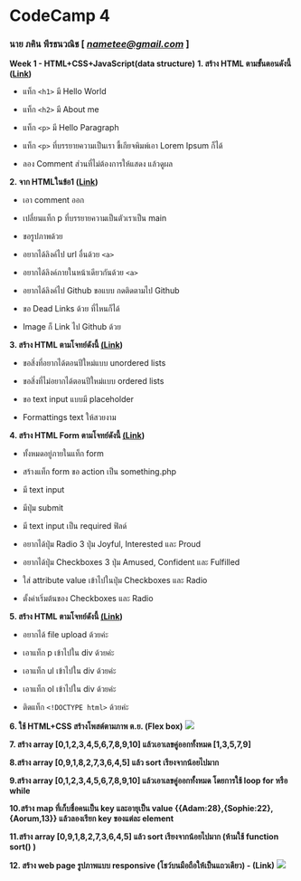 # CodeCamp 4

### นาย ภคิน พีรธนวณิช  [ *nametee@gmail.com* ]

**Week 1 - HTML+CSS+JavaScript(data structure)** 
**1.  สร้าง HTML ตามขั้นตอนดังนี้ ([Link](https://docs.google.com/presentation/d/15itXNyf0WZzVfch8-nvnNMjdFSqx0kcoZXYEUP1J3VM/edit#slide=id.g640c0252c5_0_12))**
-  แท็ก `<h1>` มี Hello World
    
-  แท็ก `<h2>` มี About me
    
-  แท็ก `<p>` มี Hello Paragraph
    
-  แท็ก `<p>` ที่บรรยายความเป็นเรา ขี้เกียจพิมพ์เอา Lorem Ipsum ก็ได้
    
-  ลอง Comment ส่วนที่ไม่ต้องการให้แสดง แล้วดูผล

**2.  จาก HTMLในข้อ1 ([Link](https://docs.google.com/presentation/d/15itXNyf0WZzVfch8-nvnNMjdFSqx0kcoZXYEUP1J3VM/edit#slide=id.g640c0252c5_0_59))**
-  เอา comment ออก
    
-  เปลี่ยนแท็ก p ที่บรรยายความเป็นตัวเราเป็น main
    
-  ขอรูปภาพด้วย
    
-  อยากได้ลิงค์ไป url อื่นด้วย `<a>`
    
-  อยากได้ลิงค์ภายในหน้าเดียวกันด้วย `<a>`
    
-  อยากได้ลิงค์ไป Github ขอแบบ กดติดตามไป Github
    
-  ขอ Dead Links ด้วย ที่ไหนก็ได้
    
-  Image ก็ Link ไป Github ด้วย

**3.  สร้าง HTML ตามโจทย์ดังนี้ [(Link](https://docs.google.com/presentation/d/15itXNyf0WZzVfch8-nvnNMjdFSqx0kcoZXYEUP1J3VM/edit#slide=id.g640c0252c5_4_10))**
-  ขอสิ่งที่อยากได้ตอนปีใหม่แบบ unordered lists
    
-  ขอสิ่งที่ไม่อยากได้ตอนปีใหม่แบบ ordered lists
    
-  ขอ text input แบบมี placeholder
    
-  Formattings text ให้สวยงาม

**4.  สร้าง HTML Form ตามโจทย์ดังนี้ [(Link](https://docs.google.com/presentation/d/15itXNyf0WZzVfch8-nvnNMjdFSqx0kcoZXYEUP1J3VM/edit#slide=id.g640c0252c5_4_20))**
-  ทั้งหมดอยู่ภายในแท็ก form
    
-  สร้างแท็ก form ขอ action เป็น something.php
    
-  มี text input
    
-  มีปุ่ม submit
    
-  มี text input เป็น required ฟิลด์
    
-  อยากได้ปุ่ม Radio 3 ปุ่ม Joyful, Interested และ Proud
    
-  อยากได้ปุ่ม Checkboxes 3 ปุ่ม Amused, Confident และ Fulfilled
    
-  ใส่ attribute value เข้าไปในปุ่ม Checkboxes และ Radio
    
-  ตั้งค่าเริ่มต้นของ Checkboxes และ Radio

**5.  สร้าง HTML ตามโจทย์ดังนี้ [(Link](https://docs.google.com/presentation/d/15itXNyf0WZzVfch8-nvnNMjdFSqx0kcoZXYEUP1J3VM/edit#slide=id.g640c0252c5_4_41))**
-  อยากได้ file upload ด้วยค่ะ
    
-  เอาแท็ก p เข้าไปใน div ด้วยค่ะ
    
-  เอาแท็ก ul เข้าไปใน div ด้วยค่ะ
    
-  เอาแท็ก ol เข้าไปใน div ด้วยค่ะ
    
-  ติดแท็ก `<!DOCTYPE html>` ด้วยค่ะ

**6.  ใช้ HTML+CSS สร้างโพสต์ตามภาพ ต.ย. (Flex box)**
![](https://lh6.googleusercontent.com/Vttzye-Mn_qWCl2P_POL1SqpRWl9Pgxmjxpr3TiRIdoJJyE21Vm16BSDZuypo2XyfqvULjdpe_RDMdgntgsZwhGsEtyaEsirs-pN_qPbEoi1BncEfyG4daS8azljMgO33b_SRH_Y)

**7.  สร้าง array [0,1,2,3,4,5,6,7,8,9,10] แล้วเอาเลขคู่ออกทั้งหมด [1,3,5,7,9]**

**8.สร้าง array [0,9,1,8,2,7,3,6,4,5] แล้ว sort เรียงจากน้อยไปมาก**

**9.สร้าง array [0,1,2,3,4,5,6,7,8,9,10] แล้วเอาเลขคู่ออกทั้งหมด โดยการใช้ loop for  หรือ while**

**10.สร้าง map ที่เก็บชื่อคนเป็น key และอายุเป็น value {{Adam:28},{Sophie:22},{Aorum,13}} แล้วลองเรียก key ของแต่ละ element**

**11.สร้าง array [0,9,1,8,2,7,3,6,4,5] แล้ว sort เรียงจากน้อยไปมาก (ห้ามใช้ function sort() )**

**12.  สร้าง web page รูปภาพแบบ responsive (โชว์บนมือถือให้เป็นแถวเดียว) - (Link)**
![](https://lh3.googleusercontent.com/hMezd_IXjH8svn53u1mMfBbxORTiQiy7Nn8kBtcKXJxOuF1pYGc3uOKhpbM3LIj0Lv0_89i29INEvcryV89MNr_Ji6SFe-lTKaZaN3y4XCCUItNtr9ZJjV7is4yLiFSlCdeamuBF)